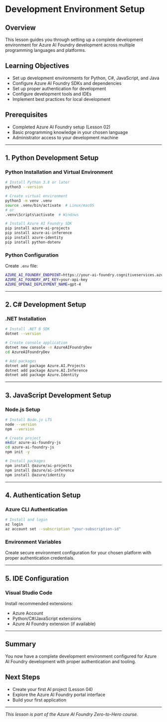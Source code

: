 # Development Environment Setup

## Overview

This lesson guides you through setting up a complete development environment for Azure AI Foundry development across multiple programming languages and platforms.

## Learning Objectives

- Set up development environments for Python, C#, JavaScript, and Java
- Configure Azure AI Foundry SDKs and dependencies
- Set up proper authentication for development
- Configure development tools and IDEs
- Implement best practices for local development

## Prerequisites

- Completed Azure AI Foundry setup (Lesson 02)
- Basic programming knowledge in your chosen language
- Administrator access to your development machine

---

## 1. Python Development Setup

### Python Installation and Virtual Environment

```bash
# Install Python 3.8 or later
python3 --version

# Create virtual environment
python3 -m venv .venv
source .venv/bin/activate  # Linux/macOS
# or
.venv\Scripts\activate  # Windows

# Install Azure AI Foundry SDK
pip install azure-ai-projects
pip install azure-ai-inference
pip install azure-identity
pip install python-dotenv
```

### Python Configuration

Create `.env` file:
```bash
AZURE_AI_FOUNDRY_ENDPOINT=https://your-ai-foundry.cognitiveservices.azure.com
AZURE_AI_FOUNDRY_API_KEY=your-api-key
AZURE_OPENAI_DEPLOYMENT_NAME=gpt-4
```

---

## 2. C# Development Setup

### .NET Installation

```bash
# Install .NET 8 SDK
dotnet --version

# Create console application
dotnet new console -n AzureAIFoundryDev
cd AzureAIFoundryDev

# Add packages
dotnet add package Azure.AI.Projects
dotnet add package Azure.AI.Inference
dotnet add package Azure.Identity
```

---

## 3. JavaScript Development Setup

### Node.js Setup

```bash
# Install Node.js LTS
node --version
npm --version

# Create project
mkdir azure-ai-foundry-js
cd azure-ai-foundry-js
npm init -y

# Install packages
npm install @azure/ai-projects
npm install @azure/ai-inference
npm install @azure/identity
```

---

## 4. Authentication Setup

### Azure CLI Authentication

```bash
# Install and login
az login
az account set --subscription "your-subscription-id"
```

### Environment Variables

Create secure environment configuration for your chosen platform with proper authentication credentials.

---

## 5. IDE Configuration

### Visual Studio Code

Install recommended extensions:
- Azure Account
- Python/C#/JavaScript extensions
- Azure AI Foundry extension (if available)

---

## Summary

You now have a complete development environment configured for Azure AI Foundry development with proper authentication and tooling.

## Next Steps

- Create your first AI project (Lesson 04)
- Explore the Azure AI Foundry portal interface
- Build your first application

---

*This lesson is part of the Azure AI Foundry Zero-to-Hero course.* 